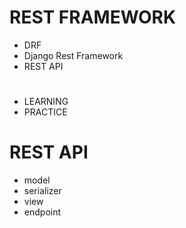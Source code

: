 # REST FRAMEWORK
- DRF
- Django Rest Framework
- REST API

#
- LEARNING
- PRACTICE 

# REST API 
- model
- serializer
- view
- endpoint

